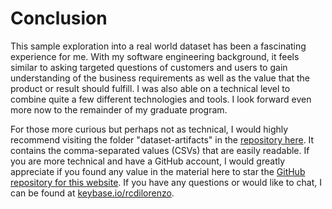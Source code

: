 # Conclusion

This sample exploration into a real world dataset has been a fascinating experience for me. With my software engineering background, it feels similar to asking targeted questions of customers and users to gain understanding of the business requirements as well as the value that the product or result should fulfill. I was also able on a technical level to combine quite a few different technologies and tools. I look forward even more now to the remainder of my graduate program.

For those more curious but perhaps not as technical, I would highly recommend visiting the folder "dataset-artifacts" in the [repository here](https://github.com/rcdilorenzo/fda-510k-medical-devices/tree/master/dataset-artifacts). It contains the comma-separated values (CSVs) that are easily readable. If you are more technical and have a GitHub account, I would greatly appreciate if you found any value in the material here to star the [GitHub repository for this website](https://l.rcd.zone/fda-repo-stargazers). If you have any questions or would like to chat, I can be found at [keybase.io/rcdilorenzo](https://l.rcd.zone/keybase-profile).
